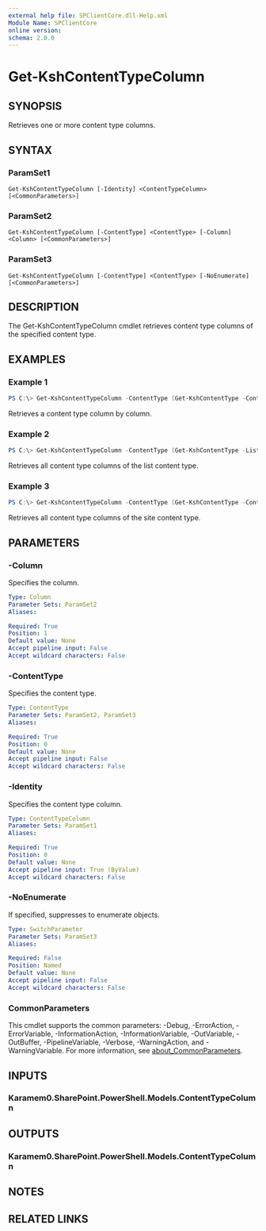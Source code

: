 ```yaml
---
external help file: SPClientCore.dll-Help.xml
Module Name: SPClientCore
online version:
schema: 2.0.0
---
```


# Get-KshContentTypeColumn

## SYNOPSIS
Retrieves one or more content type columns.

## SYNTAX

### ParamSet1
```
Get-KshContentTypeColumn [-Identity] <ContentTypeColumn> [<CommonParameters>]
```

### ParamSet2
```
Get-KshContentTypeColumn [-ContentType] <ContentType> [-Column] <Column> [<CommonParameters>]
```

### ParamSet3
```
Get-KshContentTypeColumn [-ContentType] <ContentType> [-NoEnumerate] [<CommonParameters>]
```

## DESCRIPTION
The Get-KshContentTypeColumn cmdlet retrieves content type columns of the specified content type.

## EXAMPLES

### Example 1
```powershell
PS C:\> Get-KshContentTypeColumn -ContentType (Get-KshContentType -ContentTypeId '0x0100EFB1758564C77D448177233D1199B912') -Column (Get-KshColumn -ColumnId '35aa78a6-66d7-472c-ab6b-d534193842af')
```

Retrieves a content type column by column.

### Example 2
```powershell
PS C:\> Get-KshContentTypeColumn -ContentType (Get-KshContentType -List (Get-KshList -ListTitle 'Announcements') -ContentTypeId '0x0100EFB1758564C77D448177233D1199B912000A210B1C5CBC634C849328008B1CC306')
```

Retrieves all content type columns of the list content type.

### Example 3
```powershell
PS C:\> Get-KshContentTypeColumn -ContentType (Get-KshContentType -ContentTypeId '0x0100EFB1758564C77D448177233D1199B912')
```

Retrieves all content type columns of the site content type.

## PARAMETERS

### -Column
Specifies the column.

```yaml
Type: Column
Parameter Sets: ParamSet2
Aliases:

Required: True
Position: 1
Default value: None
Accept pipeline input: False
Accept wildcard characters: False
```

### -ContentType
Specifies the content type.

```yaml
Type: ContentType
Parameter Sets: ParamSet2, ParamSet3
Aliases:

Required: True
Position: 0
Default value: None
Accept pipeline input: False
Accept wildcard characters: False
```

### -Identity
Specifies the content type column.

```yaml
Type: ContentTypeColumn
Parameter Sets: ParamSet1
Aliases:

Required: True
Position: 0
Default value: None
Accept pipeline input: True (ByValue)
Accept wildcard characters: False
```

### -NoEnumerate
If specified, suppresses to enumerate objects.

```yaml
Type: SwitchParameter
Parameter Sets: ParamSet3
Aliases:

Required: False
Position: Named
Default value: None
Accept pipeline input: False
Accept wildcard characters: False
```

### CommonParameters
This cmdlet supports the common parameters: -Debug, -ErrorAction, -ErrorVariable, -InformationAction, -InformationVariable, -OutVariable, -OutBuffer, -PipelineVariable, -Verbose, -WarningAction, and -WarningVariable. For more information, see [about_CommonParameters](http://go.microsoft.com/fwlink/?LinkID=113216).

## INPUTS

### Karamem0.SharePoint.PowerShell.Models.ContentTypeColumn

## OUTPUTS

### Karamem0.SharePoint.PowerShell.Models.ContentTypeColumn

## NOTES

## RELATED LINKS
